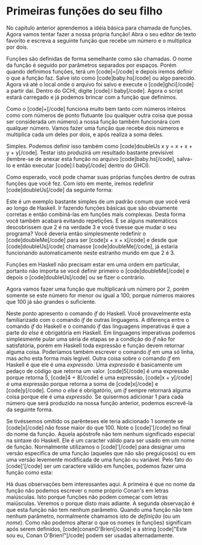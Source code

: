 Primeiras funções do seu filho
==============================

No capítulo anterior aprendemos a idéia básica para chamada de funções. Agora vamos tentar fazer a nossa própria função! Abra o seu editor de texto favorito e escreva a seguinte função que recebe um número e o multiplica por dois.

Funções são definidas de forma semelhante como são chamadas. O nome da função é seguido por parâmetros separados por espaços. Porém quando definimos funções, terá um [code]=[/code] e depois iremos definir o que a função faz. Salve isto como [code]baby.hs[/code] ou algo parecido. Agora vá até o local onde o arquivo foi salvo e execute o [code]ghci[/code] a partir dai. Dentro do GCHI, digite [code]:l baby[/code]. Agora o script estará carregado e já podemos brincar com a função que definimos.

Como o [code]+[/code] funciona muito bem tanto com números inteiros como com números de ponto flutuante (ou qualquer outra coisa que possa ser considerada um número) a nossa função também funcionára com qualquer número. Vamos fazer uma função que recebe dois números e multiplica cada um deles por dois, e após realiza a soma deles.

Simples. Podemos definir isso também como [code]doubleUs x y = x + x + y + y[/code]. Testar isto produzirá um resultado bastante previsível (lembre-se de anexar esta função no arquivo [code]baby.hs[/code], salva-lo e então executar [code]:l baby[/code] dentro do GHCI).

Como esperado, você pode chamar suas próprias funções dentro de outras funções que você fez. Com isto em mente, iremos redefinir [code]doubleUs[/code] da seguinte forma:

Este é um exemplo bastante simples de um padrão comum que você verá ao longo de Haskell. Ir fazendo funções básicas que são obviamente corretas e então combiná-las em funções mais complexas. Desta forma você também acabará evitando repetições. E se alguns matemáticos descobrissem que 2 é na verdade 3 e você tivesse que mudar o seu programa? Você deveria então simplesmente redefinir o [code]doubleMe[/code] para ser [code]x + x + x[/code] e desde que [code]doubleUs[/code] chamasse [code]doubleMe[/code], já estaria funcionando automaticamente neste estranho mundo em que 2 é 3.

Funções em Haskell não precisam estar em uma ordem em particular, portanto não importa se você definir primeiro o [code]doubleMe[/code] e depois o [code]doubleUs[/code] ou se fizer o contrário.

Agora vamos fazer uma função que multiplicará um número por 2, porém somente se este número for menor ou igual a 100, porque números maiores que 100 já são grandes o suficiente.

Neste ponto apresento o comando <i>if</i> do Haskell. Você provavelmente esta familiarizado com o comando <i>if</i> de outras linguagens. A diferença entre o comando <i>if</i> do Haskell e o comando <i>if</i> das linguagens imperativas é que a parte do <i>else</i> é obrigatória em Haskell. Em linguagens imperativas podemos simplesmente pular uma séria de etapas se a condição do <i>if</i> não for satisfatória, porém em Haskell toda expressão e função devem retornar alguma coisa. Poderíamos também escrever o comando <i>if</i> em uma só linha, mas acho esta forma mais legível. Outra coisa sobre o comando <i>if</i> em Haskell é que ele é uma <i>expressão</i>. Uma <i>expressão</i> é basicamente um pedaço de código que retorna um valor. [code]5[/code] é uma expressão porque retorna 5, [code]4 + 8[/code] é uma expressão, [code]x + y[/code] é uma expressão porque retorna a soma de [code]x[/code] e [code]y[/code]. Como o <i>else</i> é obrigatório, um <i>if</i> sempre retornará alguma coisa porque ele é uma <i>expressão</i>. Se quisermos adicionar 1 para cada número que será produzido na nossa função anterior, podemos escrevê-la da seguinte forma.

Se tivéssemos omitido os parênteses ele teria adicionado 1 somente se [code]x[/code] não fosse maior do que 100. Note o [code]'[/code] no final do nome da função. Aquela apóstrofe não tem nenhum significado especial na sintaxe do Haskell. Ele é um caracter válido para ser usado em um nome de função. Normalmente utilizamos o [code]'[/code] para designar uma versão especifica de uma função (aqueles que não são preguiçosos) ou em uma versão levemente modificada de uma função ou variável. Pelo fato do [code]'[/code] ser um caractere válido em funções, podemos fazer uma função como esta:

Há duas observações bem interessantes aqui. A primeira é que no nome da função não podemos escrever o nome próprio Conan's em letras maiúsculas. Isto porque funções não podem começar com letras maiúsculas. Veremos o porque disto mais adiante. A segunda observação é que esta função não tem nenhum parâmetro. Quando uma função não tem nenhum parâmetro, normalmente chamamos isto de <i>definição</i> (ou um <i>nome</i>). Como não podemos alterar o que os nomes (e funções) significam após serem definidos, [code]conanO'Brien[/code] e a string [code]"Este sou eu, Conan O'Brien!"[/code] podem ser usadas alternadamente.
